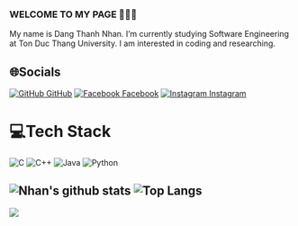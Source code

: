 ### WELCOME TO MY PAGE 👋👋👋
My name is Dang Thanh Nhan. I’m currently studying Software Engineering at Ton Duc Thang University. I am interested in coding and researching. 

## 🌐Socials
[![GitHub](https://i.stack.imgur.com/tskMh.png) GitHub](https://github.com/nhandang02/)
[![Facebook](https://i.imgur.com/o5A5vBX.png?1) Facebook](https://facebook.com/https://www.facebook.com/profile.php?id=100086652585752)
[![Instagram](https://i.imgur.com/o5A5vBX.png?1) Instagram](https://instagram.com/https://www.instagram.com/nhandawng.15/) 


# 💻Tech Stack
![C](https://img.shields.io/badge/c-%2300599C.svg?style=flat&logo=c&logoColor=white) ![C++](https://img.shields.io/badge/c++-%2300599C.svg?style=flat&logo=c%2B%2B&logoColor=white) ![Java](https://img.shields.io/badge/java-%23ED8B00.svg?style=flat&logo=java&logoColor=white) ![Python](https://img.shields.io/badge/python-3670A0?style=flat&logo=python&logoColor=ffdd54)


![Nhan's github stats](https://github-readme-stats-git-masterrstaa-rickstaa.vercel.app/api?username=nhandang02&show_icons=true&theme=tokyonight&hide=prs)
![Top Langs](https://github-readme-stats.vercel.app/api/top-langs/?username=nhandang02&layout=compact&show_icons=true&theme=tokyonight&hide=contribs,prs,issues)
---
[![](https://visitcount.itsvg.in/api?id=nhandang02&icon=0&color=0)](https://visitcount.itsvg.in)

